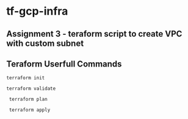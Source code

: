 # tf-gcp-infra

## Assignment 3 - teraform script to create VPC with custom subnet

## Teraform Userfull Commands

```
terraform init
```
```
terraform validate
```
```
 terraform plan
```
```
 terraform apply
```